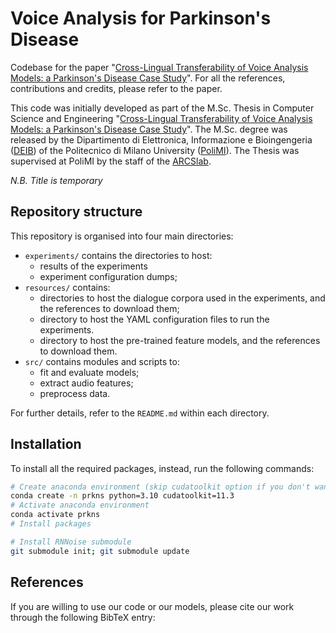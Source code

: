 # Voice Analysis for Parkinson's Disease

Codebase for the paper "[Cross-Lingual Transferability of Voice Analysis Models: a Parkinson's Disease Case Study]()". 
For all the references, contributions and credits, please refer to the paper.

This code was initially developed as part of the M.Sc. Thesis in Computer Science and Engineering "[Cross-Lingual Transferability of Voice Analysis Models: a Parkinson's Disease Case Study]()".
The M.Sc. degree was released by the Dipartimento di Elettronica, Informazione e Bioingengeria  ([DEIB](https://www.deib.polimi.it/eng/home-page)) of the Politecnico di Milano University ([PoliMI](https://www.unitn.it)).
The Thesis was supervised at PoliMI by the staff of the [ARCSlab](https://arcslab.dei.polimi.it).

*N.B. Title is temporary*

## Repository structure

This repository is organised into four main directories:

- `experiments/` contains the directories to host:  
    - results of the experiments 
    - experiment configuration dumps;
- `resources/` contains:
    - directories to host the dialogue corpora used in the experiments, and the references to download them;
    - directory to host the YAML configuration files to run the experiments.
    - directory to host the pre-trained feature models, and the references to download them.
- `src/` contains modules and scripts to: 
    - fit and evaluate models;
    - extract audio features;
    - preprocess data.

For further details, refer to the `README.md` within each directory.

## Installation

To install all the required packages, instead, run the following commands:

```bash
# Create anaconda environment (skip cudatoolkit option if you don't want to use the GPU)
conda create -n prkns python=3.10 cudatoolkit=11.3
# Activate anaconda environment
conda activate prkns
# Install packages

# Install RNNoise submodule
git submodule init; git submodule update
```

## References

If you are willing to use our code or our models, please cite our work through the following BibTeX entry:

```bibtex

```